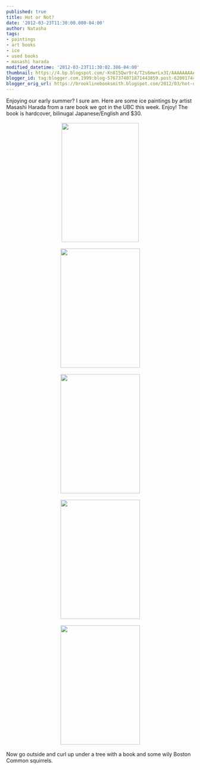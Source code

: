 ```yaml
---
published: true
title: Hot or Not?
date: '2012-03-23T11:30:00.000-04:00'
author: Natasha
tags:
- paintings
- art books
- ice
- used books
- masashi harada
modified_datetime: '2012-03-23T11:30:02.386-04:00'
thumbnail: https://4.bp.blogspot.com/-Kn815Qwr9r4/T2s6mwrLx3I/AAAAAAAAAXk/671IrGxv66I/s72-c/icepainting01.jpg
blogger_id: tag:blogger.com,1999:blog-5767374071871443859.post-6200174406009595174
blogger_orig_url: https://brooklinebooksmith.blogspot.com/2012/03/hot-or-not.html
---
```


<div class="separator" style="clear: both; text-align: left;"><span style="text-align: -webkit-auto;">Enjoying our early summer? I sure am. Here are some ice paintings by artist Masashi Harada from a rare book we got in the UBC this week. Enjoy! The book is hardcover, bilinugal Japanese/English and $30.</span></div><div class="separator" style="clear: both; text-align: center;"><br /></div><div class="separator" style="clear: both; text-align: center;"><a href="https://4.bp.blogspot.com/-Kn815Qwr9r4/T2s6mwrLx3I/AAAAAAAAAXk/671IrGxv66I/s1600/icepainting01.jpg" imageanchor="1" style="margin-left: 1em; margin-right: 1em;"><img border="0" height="320" src="https://4.bp.blogspot.com/-Kn815Qwr9r4/T2s6mwrLx3I/AAAAAAAAAXk/671IrGxv66I/s320/icepainting01.jpg" width="207" /></a></div><br /><div class="separator" style="clear: both; text-align: center;"><a href="https://2.bp.blogspot.com/-J-D8sJNz0tE/T2s6nWs05aI/AAAAAAAAAXs/AeCT5KA8fUU/s1600/icepainting03.jpg" imageanchor="1" style="margin-left: 1em; margin-right: 1em;"><img border="0" height="320" src="https://2.bp.blogspot.com/-J-D8sJNz0tE/T2s6nWs05aI/AAAAAAAAAXs/AeCT5KA8fUU/s320/icepainting03.jpg" width="213" /></a></div><br /><div class="separator" style="clear: both; text-align: center;"><a href="https://2.bp.blogspot.com/-UTF52xKlgrw/T2s6oNV8xII/AAAAAAAAAX0/avNRi-gsHGE/s1600/icepainting04.jpg" imageanchor="1" style="margin-left: 1em; margin-right: 1em;"><img border="0" height="320" src="https://2.bp.blogspot.com/-UTF52xKlgrw/T2s6oNV8xII/AAAAAAAAAX0/avNRi-gsHGE/s320/icepainting04.jpg" width="213" /></a></div><br /><div class="separator" style="clear: both; text-align: center;"><a href="https://3.bp.blogspot.com/-LJzDnAIP1jg/T2s6okpDcgI/AAAAAAAAAX8/0DY-RcHKSiM/s1600/icepainting05.jpg" imageanchor="1" style="margin-left: 1em; margin-right: 1em;"><img border="0" height="320" src="https://3.bp.blogspot.com/-LJzDnAIP1jg/T2s6okpDcgI/AAAAAAAAAX8/0DY-RcHKSiM/s320/icepainting05.jpg" width="213" /></a></div><br /><div class="separator" style="clear: both; text-align: center;"><a href="https://3.bp.blogspot.com/-L0VkHuKlUTE/T2s6pWg5kzI/AAAAAAAAAYE/f6FPr4ng9wg/s1600/icepainting06.jpg" imageanchor="1" style="margin-left: 1em; margin-right: 1em;"><img border="0" height="320" src="https://3.bp.blogspot.com/-L0VkHuKlUTE/T2s6pWg5kzI/AAAAAAAAAYE/f6FPr4ng9wg/s320/icepainting06.jpg" width="213" /></a></div><br />Now go outside and curl up under a tree with a book and some wily Boston Common squirrels.